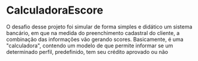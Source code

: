 # CalculadoraEscore
 O desafio desse projeto foi simular de forma simples e didático um sistema bancário, em que na medida do preenchimento cadastral do cliente, a combinação das informações vão gerando scores. Basicamente, é uma "calculadora", contendo um modelo de que permite informar se um determinado perfil, predefinido, tem seu crédito aprovado ou não
